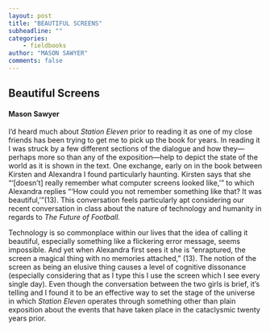 ```yaml
---
layout: post
title: "BEAUTIFUL SCREENS"
subheadline: ""
categories:
    - fieldbooks
author: "MASON SAWYER"
comments: false
--- 
```

## Beautiful Screens 
#### Mason Sawyer
I’d heard much about _Station Eleven_ prior to reading it as one of my close friends has been trying to get me to pick up the book for years. In reading it I was struck by a few different sections of the dialogue and how they—perhaps more so than any of the exposition—help to depict the state of the world as it is shown in the text. One exchange, early on in the book between Kirsten and Alexandra I found particularly haunting. Kirsten says that she “‘[doesn’t] really remember what computer screens looked like,’” to which Alexandra replies “‘How could you not remember something like that? It was beautiful,’”(13). This conversation feels particularly apt considering our recent conversation in class about the nature of technology and humanity in regards to _The Future of Football._
 
Technology is so commonplace within our lives that the idea of calling it beautiful, especially something like a flickering error message, seems impossible. And yet when Alexandra first sees it she is “enraptured, the screen a magical thing with no memories attached,” (13). The notion of the screen as being an elusive thing causes a level of cognitive dissonance (especially considering that as I type this I use the screen which I see every single day). Even though the conversation between the two girls is brief, it’s telling and I found it to be an effective way to set the stage of the universe in which _Station Eleven_ operates through something other than plain exposition about the events that have taken place in the cataclysmic twenty years prior. 
